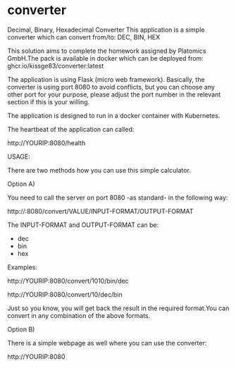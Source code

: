 # converter
Decimal, Binary, Hexadecimal Converter
This application is a simple converter which can convert from/to: DEC, BIN, HEX

This solution aims to complete the homework assigned by Platomics GmbH.The pack is available in docker which can be deployed from:
ghcr.io/kissge83/converter:latest

The application is using Flask (micro web framework).
Basically, the converter is using port 8080 to avoid conflicts, but you can choose any other port for your purpose, please adjust the port number in the relevant section if this is your willing.

The application is designed to run in a docker container with Kubernetes.

The heartbeat of the application can called:

http://YOURIP:8080/health

USAGE:

There are two methods how you can use this simple calculator.

Option A)

You need to call the server on port 8080 -as standard- in the following way:

http://<IP>:8080/convert/VALUE/INPUT-FORMAT/OUTPUT-FORMAT

The INPUT-FORMAT and OUTPUT-FORMAT can be:
- dec
- bin
- hex

Examples: 

http://YOURIP:8080/convert/1010/bin/dec

http://YOURIP:8080/convert/10/dec/bin


Just so you know, you will get back the result in the required format.You can convert in any combination of the above formats.

Option B)

There is a simple webpage as well where you can use the converter: 

http://YOURIP:8080
